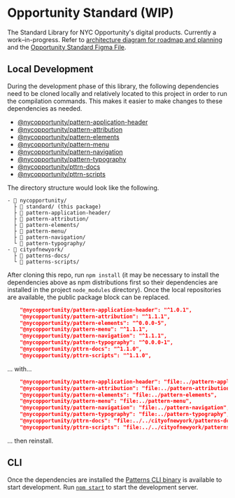 # Opportunity Standard (WIP)

The Standard Library for NYC Opportunity's digital products. Currently a work–in-progress. Refer to [architecture diagram for roadmap and planning](https://www.figma.com/file/VHF4lLHLI1vvXiqfn5RTWk/Patterns-Architecture?node-id=0%3A1) and the [Opportunity Standard Figma File](https://www.figma.com/file/CH7ZOCW55SgsDnsTj3UrTi/Opportunity-Standard?node-id=3312%3A7).

## Local Development

During the development phase of this library, the following dependencies need to be cloned locally and relatively located to this project in order to run the compilation commands. This makes it easier to make changes to these dependencies as needed.

* [@nycopportunity/pattern-application-header](https://github.com/nycopportunity/pattern-application-header)
* [@nycopportunity/pattern-attribution](https://github.com/nycopportunity/pattern-attribution)
* [@nycopportunity/pattern-elements](https://github.com/nycopportunity/pattern-elements)
* [@nycopportunity/pattern-menu](https://github.com/nycopportunity/pattern-menu)
* [@nycopportunity/pattern-navigation](https://github.com/nycopportunity/pattern-navigation)
* [@nycopportunity/pattern-typography](https://github.com/nycopportunity/pattern-typography)
* [@nycopportunity/pttrn-docs](https://github.com/cityofnewyork/patterns-docs)
* [@nycopportunity/pttrn-scripts](https://github.com/cityofnewyork/patterns-scripts)

The directory structure would look like the following.

```
- 📁 nycopportunity/
  ├ 📂 standard/ (this package)
  ├ 📂 pattern-application-header/
  ├ 📂 pattern-attribution/
  ├ 📂 pattern-elements/
  ├ 📂 pattern-menu/
  ├ 📂 pattern-navigation/
  └ 📂 pattern-typography/
- 📁 cityofnewyork/
  ├ 📂 patterns-docs/
  └ 📂 patterns-scripts/
```

After cloning this repo, run `npm install` (it may be necessary to install the dependencies above as npm distributions first so their dependencies are installed in the project `node_modules` directory). Once the local repositories are available, the public package block can be replaced.

```json
    "@nycopportunity/pattern-application-header": "^1.0.1",
    "@nycopportunity/pattern-attribution": "^1.1.1",
    "@nycopportunity/pattern-elements": "^0.0.0-5",
    "@nycopportunity/pattern-menu": "^1.1.1",
    "@nycopportunity/pattern-navigation": "^1.1.1",
    "@nycopportunity/pattern-typography": "^0.0.0-1",
    "@nycopportunity/pttrn-docs": "^1.1.0",
    "@nycopportunity/pttrn-scripts": "^1.1.0",
```

... with...

```json
    "@nycopportunity/pattern-application-header": "file:../pattern-application-header",
    "@nycopportunity/pattern-attribution": "file:../pattern-attribution",
    "@nycopportunity/pattern-elements": "file:../pattern-elements",
    "@nycopportunity/pattern-menu": "file:../pattern-menu",
    "@nycopportunity/pattern-navigation": "file:../pattern-navigation",
    "@nycopportunity/pattern-typography": "file:../pattern-typography",
    "@nycopportunity/pttrn-docs": "file:../../cityofnewyork/patterns-docs",
    "@nycopportunity/pttrn-scripts": "file:../../cityofnewyork/patterns-scripts",
```

... then reinstall.

## CLI

Once the dependencies are installed the [Patterns CLI binary](https://github.com/CityOfNewYork/patterns-cli#cli) is available to start development. Run [`npm start`](https://github.com/CityOfNewYork/patterns-cli#start-command) to start the development server.
